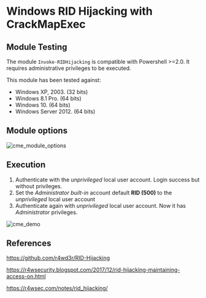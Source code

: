 # Windows RID Hijacking with CrackMapExec

## Module Testing
The module `Invoke-RIDHijacking` is compatible with Powershell >=2.0. It requires administrative privileges to be executed. 

This module has been tested against:

- Windows XP, 2003. (32 bits)
- Windows 8.1 Pro. (64 bits)
- Windows 10. (64 bits)
- Windows Server 2012. (64 bits)

## Module options

![cme_module_options](https://user-images.githubusercontent.com/14118912/53310153-985de780-3879-11e9-9d64-444bec528231.PNG)

## Execution

1. Authenticate with the _unprivileged_ local user account. Login success but without privileges.
2. Set the _Administrator built-in_ account default **RID (500)** to the _unprivileged_ local user account
3. Authenticate again with _unprivileged_ local user account. Now it has _Administrator_ privileges.

![cme_demo](https://user-images.githubusercontent.com/14118912/53310164-a6ac0380-3879-11e9-91e5-9e198e998d21.PNG)

## References
https://github.com/r4wd3r/RID-Hijacking

https://r4wsecurity.blogspot.com/2017/12/rid-hijacking-maintaining-access-on.html

https://r4wsec.com/notes/rid_hijacking/
